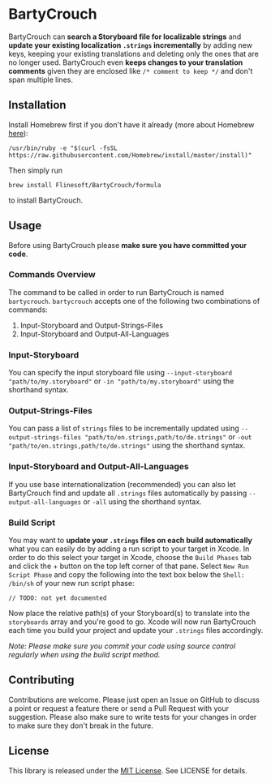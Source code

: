 # BartyCrouch

BartyCrouch can **search a Storyboard file for localizable strings** and **update your existing localization `.strings` incrementally** by adding new keys, keeping your existing translations and deleting only the ones that are no longer used. BartyCrouch even **keeps changes to your translation comments** given they are enclosed like `/* comment to keep */` and don't span multiple lines.


## Installation

Install Homebrew first if you don't have it already (more about Homebrew [here](http://brew.sh)):

```
/usr/bin/ruby -e "$(curl -fsSL https://raw.githubusercontent.com/Homebrew/install/master/install)"
```

Then simply run

```
brew install Flinesoft/BartyCrouch/formula
```

to install BartyCrouch.


## Usage

Before using BartyCrouch please **make sure you have committed your code**.

### Commands Overview

The command to be called in order to run BartyCrouch is named `bartycrouch`. `bartycrouch` accepts one of the following two combinations of commands:

1. Input-Storyboard and Output-Strings-Files
2. Input-Storyboard and Output-All-Languages

### Input-Storyboard

You can specify the input storyboard file using `--input-storyboard "path/to/my.storyboard"` or `-in "path/to/my.storyboard"` using the shorthand syntax.

### Output-Strings-Files

You can pass a list of `strings` files to be incrementally updated using  `--output-strings-files "path/to/en.strings,path/to/de.strings"` or `-out "path/to/en.strings,path/to/de.strings"` using the shorthand syntax.

### Input-Storyboard and Output-All-Languages

If you use base internationalization (recommended) you can also let BartyCrouch find and update all `.strings` files automatically by passing `--output-all-languages` or `-all` using the shorthand syntax.

### Build Script

You may want to **update your `.strings` files on each build automatically** what you can easily do by adding a run script to your target in Xcode. In order to do this select your target in Xcode, choose the `Build Phases` tab and click the + button on the top left corner of that pane. Select `New Run Script Phase` and copy the following into the text box below the `Shell: /bin/sh` of your new run script phase:

```
// TODO: not yet documented
```

Now place the relative path(s) of your Storyboard(s) to translate into the `storyboards` array and you're good to go. Xcode will now run BartyCrouch each time you build your project and update your `.strings` files accordingly.

*Note: Please make sure you commit your code using source control regularly when using the build script method.*

## Contributing

Contributions are welcome. Please just open an Issue on GitHub to discuss a point or request a feature there or send a Pull Request with your suggestion. Please also make sure to write tests for your changes in order to make sure they don't break in the future.

## License
This library is released under the [MIT License](http://opensource.org/licenses/MIT). See LICENSE for details.

